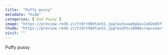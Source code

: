 ```yaml
---
title:  "Puffy pussy"
metadate: "hide"
categories: [ God Pussy ]
image: "https://preview.redd.it/tt8rt98dtan51.jpg?auto=webp&s=2a92e83f78fd3d0154324924fab895f478547e7d"
thumb: "https://preview.redd.it/tt8rt98dtan51.jpg?width=1080&crop=smart&auto=webp&s=6e653c3d5968c881d3d3fc189a8b06d8b3e79baa"
visit: ""
---
```

Puffy pussy
